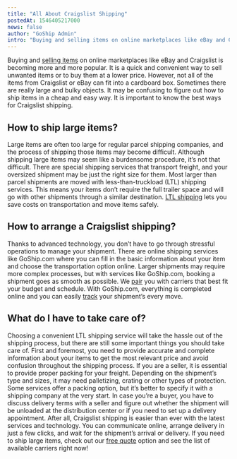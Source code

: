 ```yaml
---
title: "All About Craigslist Shipping"
postedAt: 1546405217000
news: false
author: "GoShip Admin"
intro: "Buying and selling items on online marketplaces like eBay and Craigslist is becoming more and more popular. It is a quick and convenient way to sell unwanted items or to buy them at a lower price. However, not all of the items from Craigslist or eBay can fit into a cardboard box. Sometimes there are really large and bulky objects. It may be confusing to figure out how to ship items in a cheap and easy way. It is important to know the best ways for Craigslist shipping. \n\nHow to ship large items?\n-\n\nLarge ite"
---
```

Buying and [selling items](https://www.goship.com/blog/buying-oversized-items-online/) on online marketplaces like eBay and Craigslist is becoming more and more popular. It is a quick and convenient way to sell unwanted items or to buy them at a lower price. However, not all of the items from Craigslist or eBay can fit into a cardboard box. Sometimes there are really large and bulky objects. It may be confusing to figure out how to ship items in a cheap and easy way. It is important to know the best ways for Craigslist shipping.

**How to ship large items?**
----------------------------

Large items are often too large for regular parcel shipping companies, and the process of shipping those items may become difficult. Although shipping large items may seem like a burdensome procedure, it’s not that difficult. There are special shipping services that transport freight, and your oversized shipment may be just the right size for them. Most larger than parcel shipments are moved with less-than-truckload (LTL) shipping services. This means your items don’t require the full trailer space and will go with other shipments through a similar destination. [LTL shipping](https://www.goship.com/blog/ltl-freight-shipping-guide/) lets you save costs on transportation and move items safely.

**How to arrange a Craigslist shipping?**
-----------------------------------------

Thanks to advanced technology, you don’t have to go through stressful operations to manage your shipment. There are online shipping services like GoShip.com where you can fill in the basic information about your item and choose the transportation option online. Larger shipments may require more complex processes, but with services like GoShip.com, booking a shipment goes as smooth as possible. We [pair](https://www.goship.com/shipping-services/craigslist-shipping/) you with carriers that best fit your budget and schedule. With GoShip.com, everything is completed online and you can easily [track](https://www.goship.com/blog/3-benefits-of-shipment-tracking/) your shipment’s every move.

**What do I have to take care of?**
-----------------------------------

Choosing a convenient LTL shipping service will take the hassle out of the shipping process, but there are still some important things you should take care of. First and foremost, you need to provide accurate and complete information about your items to get the most relevant price and avoid confusion throughout the shipping process. If you are a seller, it is essential to provide proper packing for your freight. Depending on the shipment’s type and sizes, it may need palletizing, crating or other types of protection. Some services offer a packing option, but it’s better to specify it with a shipping company at the very start. In case you’re a buyer, you have to discuss delivery terms with a seller and figure out whether the shipment will be unloaded at the distribution center or if you need to set up a delivery appointment. After all, Craigslist shipping is easier than ever with the latest services and technology. You can communicate online, arrange delivery in just a few clicks, and wait for the shipment’s arrival or delivery. If you need to ship large items, check out our [free quote](https://www.goship.com/) option and see the list of available carriers right now!
